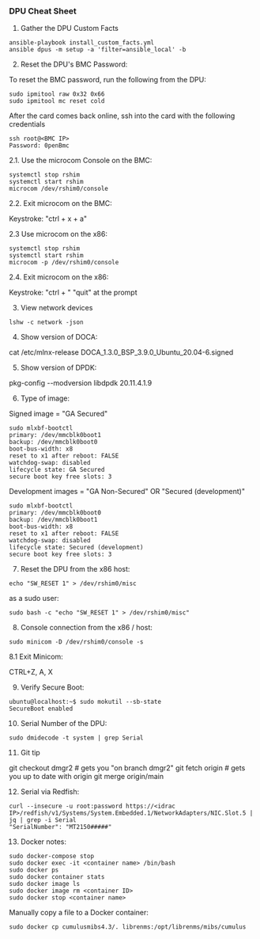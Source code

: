 ### DPU Cheat Sheet

1. Gather the DPU Custom Facts

```
ansible-playbook install_custom_facts.yml
ansible dpus -m setup -a 'filter=ansible_local' -b
```

2. Reset the DPU's BMC Password:

To reset the BMC password, run the following from the DPU:

```
sudo ipmitool raw 0x32 0x66
sudo ipmitool mc reset cold
```

After the card comes back online, ssh into the card with the following credentials

```
ssh root@<BMC IP>
Password: 0penBmc
```

2.1. Use the microcom Console on the BMC:

```
systemctl stop rshim
systemctl start rshim
microcom /dev/rshim0/console
```

2.2. Exit microcom on the BMC:

Keystroke: "ctrl + x + a"

2.3 Use microcom on the x86:

```
systemctl stop rshim
systemctl start rshim
microcom -p /dev/rshim0/console
```

2.4. Exit microcom on the x86:

Keystroke: "ctrl + \"
"quit" at the prompt

3. View network devices

```
lshw -c network -json
```

4. Show version of DOCA:

cat /etc/mlnx-release
DOCA_1.3.0_BSP_3.9.0_Ubuntu_20.04-6.signed

5. Show version of DPDK:

pkg-config --modversion libdpdk
20.11.4.1.9

6. Type of image:

Signed image = "GA Secured"

```
sudo mlxbf-bootctl
primary: /dev/mmcblk0boot1
backup: /dev/mmcblk0boot0
boot-bus-width: x8
reset to x1 after reboot: FALSE
watchdog-swap: disabled
lifecycle state: GA Secured
secure boot key free slots: 3
```

Development images = "GA Non-Secured" OR "Secured (development)"

```
sudo mlxbf-bootctl
primary: /dev/mmcblk0boot0
backup: /dev/mmcblk0boot1
boot-bus-width: x8
reset to x1 after reboot: FALSE
watchdog-swap: disabled
lifecycle state: Secured (development)
secure boot key free slots: 3
```

7. Reset the DPU from the x86 host:

```
echo "SW_RESET 1" > /dev/rshim0/misc
```

as a sudo user:

```
sudo bash -c "echo "SW_RESET 1" > /dev/rshim0/misc"
```

8. Console connection from the x86 / host:

```
sudo minicom -D /dev/rshim0/console -s
```

8.1 Exit Minicom:

CTRL+Z, A, X

9. Verify Secure Boot:

```
ubuntu@localhost:~$ sudo mokutil --sb-state
SecureBoot enabled
```

10. Serial Number of the DPU:

```
sudo dmidecode -t system | grep Serial
```

11. Git tip

git checkout dmgr2 # gets you "on branch dmgr2"
git fetch origin # gets you up to date with origin
git merge origin/main

12. Serial via Redfish:

```
curl --insecure -u root:password https://<idrac IP>/redfish/v1/Systems/System.Embedded.1/NetworkAdapters/NIC.Slot.5 | jq | grep -i Serial
"SerialNumber": "MT2150#####"
```

13. Docker notes:

```
sudo docker-compose stop
sudo docker exec -it <container name> /bin/bash
sudo docker ps
sudo docker container stats
sudo docker image ls
sudo docker image rm <container ID>
sudo docker stop <container name>
```

Manually copy a file to a Docker container:

```
sudo docker cp cumulusmibs4.3/. librenms:/opt/librenms/mibs/cumulus
```
